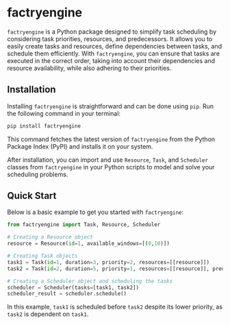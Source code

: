 # factryengine

`factryengine` is a Python package designed to simplify task scheduling by considering task priorities, resources, and predecessors. It allows you to easily create tasks and resources, define dependencies between tasks, and schedule them efficiently. With `factryengine`, you can ensure that tasks are executed in the correct order, taking into account their dependencies and resource availability, while also adhering to their priorities.

## Installation

Installing `factryengine` is straightforward and can be done using `pip`. Run the following command in your terminal:

```bash
pip install factryengine
```

This command fetches the latest version of `factryengine` from the Python Package Index (PyPI) and installs it on your system.

After installation, you can import and use `Resource`, `Task`, and `Scheduler` classes from `factryengine` in your Python scripts to model and solve your scheduling problems.

## Quick Start

Below is a basic example to get you started with `factryengine`:

```python
from factryengine import Task, Resource, Scheduler

# Creating a Resource object
resource = Resource(id=1, available_windows=[(0,10)])

# Creating Task objects
task1 = Task(id=1, duration=3, priority=2, resources=[[resource]])
task2 = Task(id=2, duration=5, priority=1, resources=[[resource]], predecessors=[task1])

# Creating a Scheduler object and scheduling the tasks
scheduler = Scheduler(tasks=[task1, task2])
scheduler_result = scheduler.schedule()
```

In this example, `task1` is scheduled before `task2` despite its lower priority, as `task2` is dependent on `task1`.
